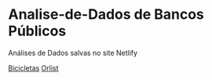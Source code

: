# Analise-de-Dados de Bancos Públicos
Análises de Dados salvas no site Netlify

[Bicicletas](https://romario-bicicletas.netlify.app/)
[Orlist](https://romario-olist.netlify.app/)
